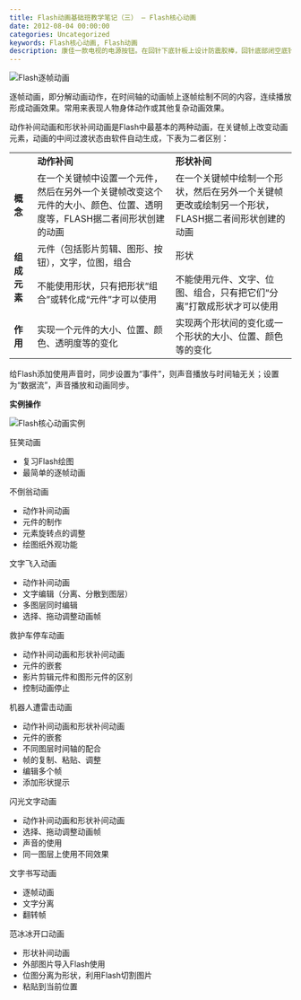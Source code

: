 ```yaml
---
title: Flash动画基础班教学笔记（三） – Flash核心动画
date: 2012-08-04 00:00:00
categories: Uncategorized
keywords: Flash核心动画, Flash动画
description: 康佳一款电视的电源按钮。在回针下底针板上设计防震胶棒，回针底部闭空底针板，这样合模时回针推动防震胶棒使面针板和底针板带动顶针先复位
---
```


<img src="http://xinyuefei.com/wp-content/uploads/flash31.gif" alt="Flash逐帧动画" />

逐帧动画，即分解动画动作，在时间轴的动画帧上逐帧绘制不同的内容，连续播放形成动画效果。常用来表现人物身体动作或其他复杂动画效果。

动作补间动画和形状补间动画是Flash中最基本的两种动画，在关键帧上改变动画元素，动画的中间过渡状态由软件自动生成，下表为二者区别：

<table cellspacing="1">
<tbody>
<tr>
<td>&nbsp;</td>
<td><strong>动作补间</strong></td>
<td><strong>形状补间</strong></td>
</tr>
<tr>
<td><strong>概念</strong></td>
<td>在一个关键帧中设置一个元件，然后在另外一个关键帧改变这个元件的大小、颜色、位置、透明度等，FLASH据二者间形状创建的动画</td>
<td>在一个关键帧中绘制一个形状，然后在另外一个关键帧更改或绘制另一个形状，FLASH据二者间形状创建的动画</td>
</tr>
<tr>
<td rowspan="2"><strong>组成元素</strong></td>
<td>元件（包括影片剪辑、图形、按钮），文字，位图，组合</td>
<td>形状</td>
</tr>
<tr>
<td>不能使用形状，只有把形状“组合”或转化成“元件”才可以使用</td>
<td>不能使用元件、文字、位图、组合，只有把它们“分离”打散成形状才可以使用</td>
</tr>
<tr>
<td><strong>作用</strong></td>
<td>实现一个元件的大小、位置、颜色、透明度等的变化</td>
<td>实现两个形状间的变化或一个形状的大小、位置、颜色等的变化</td>
</tr>
</tbody>
</table>

给Flash添加使用声音时，同步设置为“事件”，则声音播放与时间轴无关；设置为“数据流”，声音播放和动画同步。

<strong>实例操作</strong>

<img src="http://xinyuefei.com/wp-content/uploads/flash32.gif" alt="Flash核心动画实例" />

狂笑动画

<ul>
<li>复习Flash绘图</li>
<li>最简单的逐帧动画</li>
</ul>

不倒翁动画

<ul>
<li>动作补间动画</li>
<li>元件的制作</li>
<li>元素旋转点的调整</li>
<li>绘图纸外观功能</li>
</ul>

文字飞入动画

<ul>
<li>动作补间动画</li>
<li>文字编辑（分离、分散到图层）</li>
<li>多图层同时编辑</li>
<li>选择、拖动调整动画帧</li>
</ul>

救护车停车动画

<ul>
<li>动作补间动画和形状补间动画</li>
<li>元件的嵌套</li>
<li>影片剪辑元件和图形元件的区别</li>
<li>控制动画停止</li>
</ul>

机器人遭雷击动画

<ul>
<li>动作补间动画和形状补间动画</li>
<li>元件的嵌套</li>
<li>不同图层时间轴的配合</li>
<li>帧的复制、粘贴、调整</li>
<li>编辑多个帧</li>
<li>添加形状提示</li>
</ul>

闪光文字动画

<ul>
<li>动作补间动画和形状补间动画</li>
<li>选择、拖动调整动画帧</li>
<li>声音的使用</li>
<li>同一图层上使用不同效果</li>
</ul>

文字书写动画

<ul>
<li>逐帧动画</li>
<li>文字分离</li>
<li>翻转帧</li>
</ul>

范冰冰开口动画

<ul>
<li>形状补间动画</li>
<li>外部图片导入Flash使用</li>
<li>位图分离为形状，利用Flash切割图片</li>
<li>粘贴到当前位置</li>
</ul>

